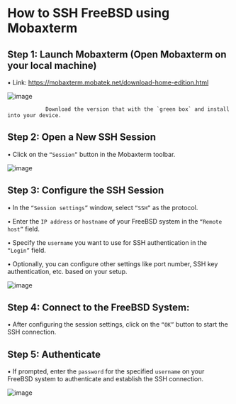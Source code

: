 # How to SSH FreeBSD using Mobaxterm

## Step 1: Launch Mobaxterm (Open Mobaxterm on your local machine) 

•	Link: https://mobaxterm.mobatek.net/download-home-edition.html

![image](https://github.com/addff/2403-ITT440/assets/112098507/604101ef-1d6e-4862-8d05-03d708ee3465)

                Download the version that with the `green box` and install into your device.

## Step 2: Open a New SSH Session

•	Click on the `“Session”` button in the Mobaxterm toolbar.

![image](https://github.com/addff/2403-ITT440/assets/112098507/d86cc218-9bdc-48d4-b41d-9890dfd72d3d)


## Step 3: Configure the SSH Session

•	In the `“Session settings”` window, select `“SSH”` as the protocol.

•	Enter the `IP address` or `hostname` of your FreeBSD system in the `“Remote host”` field.

•	Specify the `username` you want to use for SSH authentication in the `“Login”` field.

•	Optionally, you can configure other settings like port number, SSH key authentication, etc. based on your setup.

![image](https://github.com/addff/2403-ITT440/assets/112098507/54ed8af4-9490-4837-a4a1-f37e76718bf2)

## Step 4: Connect to the FreeBSD System:

•	After configuring the session settings, click on the `“OK”` button to start the SSH connection.




## Step 5: Authenticate 

•	If prompted, enter the `password` for the specified `username` on your FreeBSD system to authenticate and establish the SSH connection.

![image](https://github.com/addff/2403-ITT440/assets/112098507/65aa0618-e486-487c-9e11-673770964caa)


